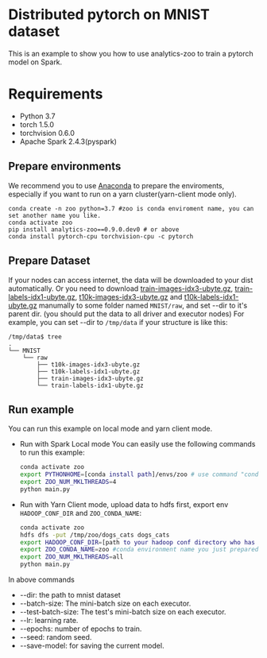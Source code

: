 # Distributed pytorch on MNIST dataset

This is an example to show you how to use analytics-zoo to train a pytorch model on Spark. 

# Requirements
* Python 3.7
* torch 1.5.0
* torchvision 0.6.0
* Apache Spark 2.4.3(pyspark)

## Prepare environments
We recommend you to use [Anaconda](https://www.anaconda.com/distribution/#linux) to prepare the enviroments, especially if you want to run on a yarn cluster(yarn-client mode only). 
```
conda create -n zoo python=3.7 #zoo is conda enviroment name, you can set another name you like.
conda activate zoo
pip install analytics-zoo==0.9.0.dev0 # or above
conda install pytorch-cpu torchvision-cpu -c pytorch
```

## Prepare Dataset
If your nodes can access internet, the data will be downloaded to your dist automatically. Or you need to download
[train-images-idx3-ubyte.gz](http://yann.lecun.com/exdb/mnist/train-images-idx3-ubyte.gz), [train-labels-idx1-ubyte.gz](http://yann.lecun.com/exdb/mnist/train-labels-idx1-ubyte.gz), [t10k-images-idx3-ubyte.gz](http://yann.lecun.com/exdb/mnist/t10k-images-idx3-ubyte.gz) and [t10k-labels-idx1-ubyte.gz](http://yann.lecun.com/exdb/mnist/t10k-labels-idx1-ubyte.gz) manumally to some folder named `MNIST/raw`, and set --dir to it's parent dir. (you should put the data to all driver and executor nodes)
For example, you can set --dir to `/tmp/data` if your structure is like this:
```
/tmp/data$ tree
.
└── MNIST
    └── raw
        ├── t10k-images-idx3-ubyte.gz
        ├── t10k-labels-idx1-ubyte.gz
        ├── train-images-idx3-ubyte.gz
        └── train-labels-idx1-ubyte.gz
```

## Run example
You can run this example on local mode and yarn client mode.

- Run with Spark Local mode
You can easily use the following commands to run this example:
    ```bash
    conda activate zoo
    export PYTHONHOME=[conda install path]/envs/zoo # use command "conda env list" to find the path of PYTHONEHOME.
    export ZOO_NUM_MKLTHREADS=4
    python main.py
    ```

- Run with Yarn Client mode, upload data to hdfs first, export env `HADOOP_CONF_DIR` and `ZOO_CONDA_NAME`:  
    ```bash
    conda activate zoo
    hdfs dfs -put /tmp/zoo/dogs_cats dogs_cats 
    export HADOOP_CONF_DIR=[path to your hadoop conf directory who has yarn-site.xml]
    export ZOO_CONDA_NAME=zoo #conda environment name you just prepared above
    export ZOO_NUM_MKLTHREADS=all
    python main.py
    ```
    
In above commands
* --dir: the path to mnist dataset
* --batch-size: The mini-batch size on each executor.
* --test-batch-size: The test's mini-batch size on each executor.
* --lr: learning rate.
* --epochs: number of epochs to train.
* --seed: random seed.
* --save-model: for saving the current model.
